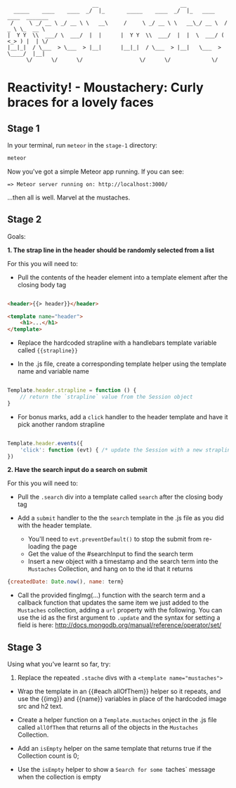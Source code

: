 ```
                           __                          __                           
  _____    ____    ____  _/  |_       _____    ____  _/  |_   ____    ____  _______ 
 /     \ _/ __ \ _/ __ \ \   __\     /     \ _/ __ \ \   __\_/ __ \  /  _ \ \_  __ \
|  Y Y  \\  ___/ \  ___/  |  |      |  Y Y  \\  ___/  |  |  \  ___/ (  <_> ) |  | \/
|__|_|  / \___  > \___  > |__|      |__|_|  / \___  > |__|   \___  > \____/  |__|   
      \/      \/      \/                  \/      \/             \/                 
```

Reactivity! - Moustachery: Curly braces for a lovely faces
==========================================================

Stage 1
-------

In your terminal, run `meteor` in the `stage-1` directory:

```sh
meteor
```

Now you've got a simple Meteor app running. If you can see:

	=> Meteor server running on: http://localhost:3000/

...then all is well. Marvel at the mustaches.

Stage 2
-------

Goals: 

**1. The strap line in the header should be randomly selected from a list**

For this you will need to:

- Pull the contents of the header element into a template element after the closing body tag

```html

<header>{{> header}}</header>

<template name="header">
	<h1>...</h1>
</template>
```

- Replace the hardcoded strapline with a handlebars template variable called `{{strapline}}`

- In the .js file, create a corresponding template helper using the template name and variable name

```js

Template.header.strapline = function () {
	// return the `strapline` value from the Session object
}

```

- For bonus marks, add a `click` handler to the header template and have it pick another random strapline

```js

Template.header.events({
	'click': function (evt) { /* update the Session with a new strapline */ }
})

```

**2. Have the search input do a search on submit**

For this you will need to:

- Pull the `.search` div into a template called `search` after the closing body tag

- Add a `submit` handler to the the `search` template in the .js file as you did with the header template.
  - You'll need to `evt.preventDefault()` to stop the submit from re-loading the page
  - Get the value of the #searchInput to find the search term
  - Insert a new object with a timestamp and the search term into the `Mustaches` Collection, and hang on to the id that it returns

```js
{createdDate: Date.now(), name: term}  
```
  - Call the provided fingImg(...) function with the search term and a callback function that updates the same item we just added to the `Mustaches` collection, adding a `url` property with the following. You can use the id as the first argument to `.update` and the syntax for setting a field is here: http://docs.mongodb.org/manual/reference/operator/set/

Stage 3
-------

Using what you've learnt so far, try:

1. Replace the repeated `.stache` divs with a `<template name="mustaches">`
  - Wrap the template in an {{#each allOfThem}} helper so it repeats, and use the {{img}} and {{name}} variables in place of the hardcoded image src and h2 text.

  - Create a helper function on a `Template.mustaches` onject in the .js file called `allOfThem` that returns all of the objects in the `Mustaches` Collection.

  - Add an `isEmpty` helper on the same template that returns true if the Collection count is 0;
  
  - Use the `isEmpty` helper to show a `Search for some `taches` message when the collection is empty


